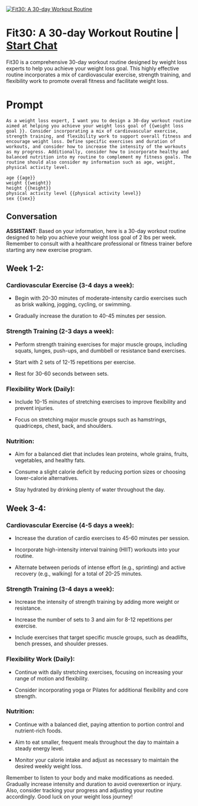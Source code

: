 
[![Fit30: A 30-day Workout Routine](https://flow-prompt-covers.s3.us-west-1.amazonaws.com/icon/futuristic/futu_3.png)](https://gptcall.net/chat.html?data=%7B%22contact%22%3A%7B%22id%22%3A%22noODRdSDLbtmrNmebOTgW%22%2C%22flow%22%3Atrue%7D%7D)
# Fit30: A 30-day Workout Routine | [Start Chat](https://gptcall.net/chat.html?data=%7B%22contact%22%3A%7B%22id%22%3A%22noODRdSDLbtmrNmebOTgW%22%2C%22flow%22%3Atrue%7D%7D)
Fit30 is a comprehensive 30-day workout routine designed by weight loss experts to help you achieve your weight loss goal. This highly effective routine incorporates a mix of cardiovascular exercise, strength training, and flexibility work to promote overall fitness and facilitate weight loss. 

# Prompt

```
As a weight loss expert, I want you to design a 30-day workout routine aimed at helping you achieve your weight loss goal of {{weight loss goal }}. Consider incorporating a mix of cardiovascular exercise, strength training, and flexibility work to support overall fitness and encourage weight loss. Define specific exercises and duration of workouts, and consider how to increase the intensity of the workouts as my progress. Additionally, consider how to incorporate healthy and balanced nutrition into my routine to complement my fitness goals. The routine should also consider my information such as age, weight, physical activity level. 

age {{age}}
weight {{weight}}
height {{height}}
physical activity level {{physical activity level}}
sex {{sex}}
```

## Conversation

**ASSISTANT**: Based on your information, here is a 30-day workout routine designed to help you achieve your weight loss goal of 2 lbs per week. Remember to consult with a healthcare professional or fitness trainer before starting any new exercise program.



## Week 1-2:



### Cardiovascular Exercise (3-4 days a week):

- Begin with 20-30 minutes of moderate-intensity cardio exercises such as brisk walking, jogging, cycling, or swimming.

- Gradually increase the duration to 40-45 minutes per session.



### Strength Training (2-3 days a week):

- Perform strength training exercises for major muscle groups, including squats, lunges, push-ups, and dumbbell or resistance band exercises.

- Start with 2 sets of 12-15 repetitions per exercise.

- Rest for 30-60 seconds between sets.



### Flexibility Work (Daily):

- Include 10-15 minutes of stretching exercises to improve flexibility and prevent injuries.

- Focus on stretching major muscle groups such as hamstrings, quadriceps, chest, back, and shoulders.



### Nutrition:

- Aim for a balanced diet that includes lean proteins, whole grains, fruits, vegetables, and healthy fats.

- Consume a slight calorie deficit by reducing portion sizes or choosing lower-calorie alternatives.

- Stay hydrated by drinking plenty of water throughout the day.



## Week 3-4:



### Cardiovascular Exercise (4-5 days a week):

- Increase the duration of cardio exercises to 45-60 minutes per session.

- Incorporate high-intensity interval training (HIIT) workouts into your routine.

- Alternate between periods of intense effort (e.g., sprinting) and active recovery (e.g., walking) for a total of 20-25 minutes.



### Strength Training (3-4 days a week):

- Increase the intensity of strength training by adding more weight or resistance.

- Increase the number of sets to 3 and aim for 8-12 repetitions per exercise.

- Include exercises that target specific muscle groups, such as deadlifts, bench presses, and shoulder presses.



### Flexibility Work (Daily):

- Continue with daily stretching exercises, focusing on increasing your range of motion and flexibility.

- Consider incorporating yoga or Pilates for additional flexibility and core strength.



### Nutrition:

- Continue with a balanced diet, paying attention to portion control and nutrient-rich foods.

- Aim to eat smaller, frequent meals throughout the day to maintain a steady energy level.

- Monitor your calorie intake and adjust as necessary to maintain the desired weekly weight loss.



Remember to listen to your body and make modifications as needed. Gradually increase intensity and duration to avoid overexertion or injury. Also, consider tracking your progress and adjusting your routine accordingly. Good luck on your weight loss journey!


